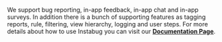 We support bug reporting, in-app feedback, in-app chat and in-app surveys. In addition there is a bunch of supporting features as tagging reports, rule, filtering, view hierarchy, logging and user steps. For more details about how to use Instabug you can visit our [**Documentation Page**](http://docs.instabug.com/docs).